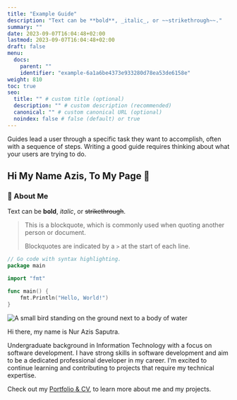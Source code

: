 ```yaml
---
title: "Example Guide"
description: "Text can be **bold**, _italic_, or ~~strikethrough~~."
summary: ""
date: 2023-09-07T16:04:48+02:00
lastmod: 2023-09-07T16:04:48+02:00
draft: false
menu:
  docs:
    parent: ""
    identifier: "example-6a1a6be4373e933280d78ea53de6158e"
weight: 810
toc: true
seo:
  title: "" # custom title (optional)
  description: "" # custom description (recommended)
  canonical: "" # custom canonical URL (optional)
  noindex: false # false (default) or true
---
```


Guides lead a user through a specific task they want to accomplish, often with a sequence of steps. Writing a good guide requires thinking about what your users are trying to do.

## Hi My Name Azis, To My Page 👋

### 👤 About Me

Text can be **bold**, _italic_, or ~~strikethrough~~.

> This is a blockquote, which is commonly used when quoting another person or document.
>
> Blockquotes are indicated by a `>` at the start of each line.

```go
// Go code with syntax highlighting.
package main

import "fmt"

func main() {
    fmt.Println("Hello, World!")
}
```

![A small bird standing on the ground next to a body of water](https://images.unsplash.com/photo-1707343845208-a20c56d2c8ba?w=500&auto=format&fit=crop&q=60&ixlib=rb-4.0.3&ixid=M3wxMjA3fDF8MHxlZGl0b3JpYWwtZmVlZHwxNnx8fGVufDB8fHx8fA%3D%3D)

Hi there, my name is Nur Azis Saputra.

Undergraduate background in Information Technology with a focus on software development. I have strong skills in software development and aim to be a dedicated professional developer in my career. I'm excited to continue learning and contributing to projects that require my technical expertise.

Check out my [Portfolio & CV](https://nuazsa.github.io), to learn more about me and my projects.

